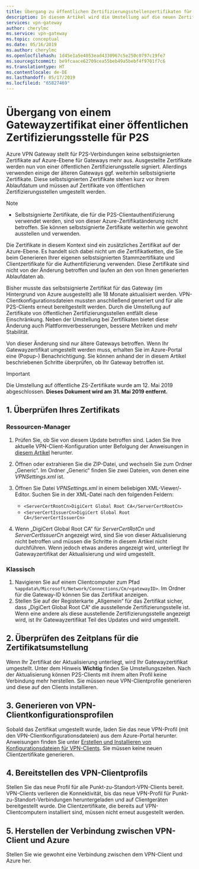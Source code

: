 ```yaml
---
title: Übergang zu öffentlichen Zertifizierungsstellenzertifikaten für P2S-Gateways | Azure VPN Gateway | Microsoft-Dokumentation
description: In diesem Artikel wird die Umstellung auf die neuen Zertifikate von öffentlichen Zertifizierungsstellen für P2S-Gateways erläutert.
services: vpn-gateway
author: cherylmc
ms.service: vpn-gateway
ms.topic: conceptual
ms.date: 05/16/2019
ms.author: cherylmc
ms.openlocfilehash: 1d45e1a5e4053ead4330967c5e250c0797c19fe7
ms.sourcegitcommit: be9fcaace62709cea55beb49a5bebf4f9701f7c6
ms.translationtype: HT
ms.contentlocale: de-DE
ms.lasthandoff: 05/17/2019
ms.locfileid: "65827469"
---
```

# <a name="transition-to-a-public-ca-gateway-certificate-for-p2s"></a>Übergang von einem Gatewayzertifikat einer öffentlichen Zertifizierungsstelle für P2S

Azure VPN Gateway stellt für P2S-Verbindungen keine selbstsignierten Zertifikate auf Azure-Ebene für Gateways mehr aus. Ausgestellte Zertifikate werden nun von einer öffentlichen Zertifizierungsstelle signiert. Allerdings verwenden einige der älteren Gateways ggf. weiterhin selbstsignierte Zertifikate. Diese selbstsignierten Zertifikate stehen kurz vor ihrem Ablaufdatum und müssen auf Zertifikate von öffentlichen Zertifizierungsstellen umgestellt werden.

>[!NOTE]
> * Selbstsignierte Zertifikate, die für die P2S-Clientauthentifizierung verwendet werden, sind von dieser Azure-Zertifikatänderung nicht betroffen. Sie können selbstsignierte Zertifikate weiterhin wie gewohnt ausstellen und verwenden.
>

Die Zertifikate in diesem Kontext sind ein zusätzliches Zertifikat auf der Azure-Ebene. Es handelt sich dabei nicht um die Zertifikatketten, die Sie beim Generieren Ihrer eigenen selbstsignierten Stammzertifikate und Clientzertifikate für die Authentifizierung verwenden. Diese Zertifikate sind nicht von der Änderung betroffen und laufen an den von Ihnen generierten Ablaufdaten ab.

Bisher musste das selbstsignierte Zertifikat für das Gateway (im Hintergrund von Azure ausgestellt) alle 18 Monate aktualisiert werden. VPN-Clientkonfigurationsdateien mussten anschließend generiert und für alle P2S-Clients erneut bereitgestellt werden. Durch die Umstellung auf Zertifikate von öffentlichen Zertifizierungsstellen entfällt diese Einschränkung. Neben der Umstellung bei Zertifikaten bietet diese Änderung auch Plattformverbesserungen, bessere Metriken und mehr Stabilität.

Von dieser Änderung sind nur ältere Gateways betroffen. Wenn Ihr Gatewayzertifikat umgestellt werden muss, erhalten Sie im Azure-Portal eine (Popup-) Benachrichtigung. Sie können anhand der in diesem Artikel beschriebenen Schritte überprüfen, ob Ihr Gateway betroffen ist.

> [!IMPORTANT]
> Die Umstellung auf öffentliche ZS-Zertifikate wurde am 12. Mai 2019 abgeschlossen. **Dieses Dokument wird am 31. Mai 2019 entfernt.**

## <a name="1-verify-your-certificate"></a>1. Überprüfen Ihres Zertifikats

### <a name="resource-manager"></a>Ressourcen-Manager

1. Prüfen Sie, ob Sie von diesem Update betroffen sind. Laden Sie Ihre aktuelle VPN-Client-Konfiguration unter Befolgung der Anweisungen in [diesem Artikel](point-to-site-vpn-client-configuration-azure-cert.md) herunter.

2. Öffnen oder extrahieren Sie die ZIP-Datei, und wechseln Sie zum Ordner „Generic“. Im Ordner „Generic“ finden Sie zwei Dateien, von denen eine *VPNSettings.xml* ist.
3. Öffnen Sie Datei *VPNSettings.xml* in einem beliebigen XML-Viewer/-Editor. Suchen Sie in der XML-Datei nach den folgenden Feldern:

   * `<ServerCertRootCn>DigiCert Global Root CA</ServerCertRootCn>`
   * `<ServerCertIssuerCn>DigiCert Global Root CA</ServerCertIssuerCn>`
4. Wenn „DigiCert Global Root CA“ für *ServerCertRotCn* und *ServerCertIssuerCn* angezeigt wird, sind Sie von dieser Aktualisierung nicht betroffen und müssen die Schritte in diesem Artikel nicht durchführen. Wenn jedoch etwas anderes angezeigt wird, unterliegt Ihr Gatewayzertifikat der Aktualisierung und wird umgestellt.

### <a name="classic"></a>Klassisch

1. Navigieren Sie auf einem Clientcomputer zum Pfad `%appdata%/Microsoft/Network/Connections/Cm/<gatewayID>`. Im Ordner für die Gateway-ID können Sie das Zertifikat anzeigen.
2. Stellen Sie auf der Registerkarte „Allgemein“ für das Zertifikat sicher, dass „DigiCert Global Root CA“ die ausstellende Zertifizierungsstelle ist. Wenn eine andere als diese ausstellende Zertifizierungsstelle angezeigt wird, ist Ihr Gatewayzertifikat Teil des Updates und wird umgestellt.

## <a name="2-check-certificate-transition-schedule"></a>2. Überprüfen des Zeitplans für die Zertifikatsumstellung

Wenn Ihr Zertifikat der Aktualisierung unterliegt, wird Ihr Gatewayzertifikat umgestellt. Unter dem Hinweis **Wichtig** finden Sie Umstellungszeiten. Nach der Aktualisierung können P2S-Clients mit ihrem alten Profil keine Verbindung mehr herstellen. Sie müssen neue VPN-Clientprofile generieren und diese auf den Clients installieren.

## <a name="3-generate-vpn-client-configuration-profile"></a>3. Generieren von VPN-Clientkonfigurationsprofilen

Sobald das Zertifikat umgestellt wurde, laden Sie das neue VPN-Profil (mit den VPN-Clientkonfigurationsdateien) aus dem Azure-Portal herunter. Anweisungen finden Sie unter [Erstellen und Installieren von Konfigurationsdateien für VPN-Clients](point-to-site-vpn-client-configuration-azure-cert.md). Sie müssen keine neuen Clientzertifikate generieren.

## <a name="4-deploy-vpn-client-profile"></a>4. Bereitstellen des VPN-Clientprofils

Stellen Sie das neue Profil für alle Punkt-zu-Standort-VPN-Clients bereit. VPN-Clients verlieren die Konnektivität, bis das neue VPN-Profil für Punkt-zu-Standort-Verbindungen heruntergeladen und auf Clientgeräten bereitgestellt wurde. Die Clientzertifikate, die bereits auf VPN-Clientcomputern installiert sind, müssen nicht erneut ausgestellt werden.

## <a name="5-connect-the-vpn-client"></a>5. Herstellen der Verbindung zwischen VPN-Client und Azure

Stellen Sie wie gewohnt eine Verbindung zwischen dem VPN-Client und Azure her.
